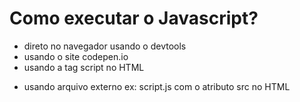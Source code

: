 # Como executar o Javascript?

* direto no navegador usando o devtools
* usando o site codepen.io
* usando a tag script no HTML 
<script>
  console.log("Hello World")
</script>

* usando arquivo externo ex: script.js com o atributo src no HTML

<script src="./script.js">

</script>
